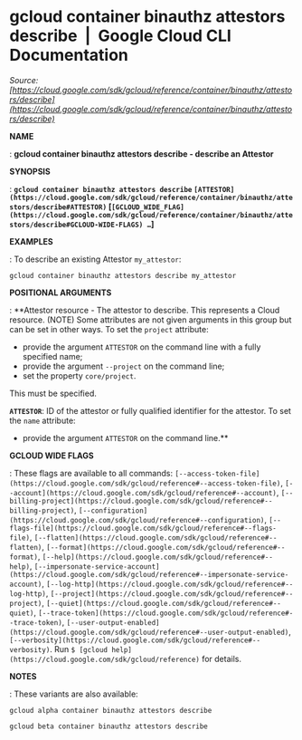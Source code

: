 # gcloud container binauthz attestors describe  |  Google Cloud CLI Documentation

*Source: [https://cloud.google.com/sdk/gcloud/reference/container/binauthz/attestors/describe](https://cloud.google.com/sdk/gcloud/reference/container/binauthz/attestors/describe)*

**NAME**

: **gcloud container binauthz attestors describe - describe an Attestor**

**SYNOPSIS**

: **`gcloud container binauthz attestors describe` `[ATTESTOR](https://cloud.google.com/sdk/gcloud/reference/container/binauthz/attestors/describe#ATTESTOR)` [`[GCLOUD_WIDE_FLAG](https://cloud.google.com/sdk/gcloud/reference/container/binauthz/attestors/describe#GCLOUD-WIDE-FLAGS) …`]**

**EXAMPLES**

: To describe an existing Attestor `my_attestor`:

```
gcloud container binauthz attestors describe my_attestor
```

**POSITIONAL ARGUMENTS**

: **Attestor resource - The attestor to describe. This represents a Cloud resource.
(NOTE) Some attributes are not given arguments in this group but can be set in
other ways.
To set the `project` attribute:

- provide the argument `ATTESTOR` on the command line with a fully
specified name;
- provide the argument `--project` on the command line;
- set the property `core/project`.

This must be specified.

**`ATTESTOR`**:
ID of the attestor or fully qualified identifier for the attestor.
To set the `name` attribute:

- provide the argument `ATTESTOR` on the command line.**

**GCLOUD WIDE FLAGS**

: These flags are available to all commands: `[--access-token-file](https://cloud.google.com/sdk/gcloud/reference#--access-token-file)`,
`[--account](https://cloud.google.com/sdk/gcloud/reference#--account)`, `[--billing-project](https://cloud.google.com/sdk/gcloud/reference#--billing-project)`,
`[--configuration](https://cloud.google.com/sdk/gcloud/reference#--configuration)`,
`[--flags-file](https://cloud.google.com/sdk/gcloud/reference#--flags-file)`,
`[--flatten](https://cloud.google.com/sdk/gcloud/reference#--flatten)`, `[--format](https://cloud.google.com/sdk/gcloud/reference#--format)`, `[--help](https://cloud.google.com/sdk/gcloud/reference#--help)`, `[--impersonate-service-account](https://cloud.google.com/sdk/gcloud/reference#--impersonate-service-account)`,
`[--log-http](https://cloud.google.com/sdk/gcloud/reference#--log-http)`,
`[--project](https://cloud.google.com/sdk/gcloud/reference#--project)`, `[--quiet](https://cloud.google.com/sdk/gcloud/reference#--quiet)`, `[--trace-token](https://cloud.google.com/sdk/gcloud/reference#--trace-token)`, `[--user-output-enabled](https://cloud.google.com/sdk/gcloud/reference#--user-output-enabled)`,
`[--verbosity](https://cloud.google.com/sdk/gcloud/reference#--verbosity)`.
Run `$ [gcloud help](https://cloud.google.com/sdk/gcloud/reference)` for details.

**NOTES**

: These variants are also available:

```
gcloud alpha container binauthz attestors describe
```

```
gcloud beta container binauthz attestors describe
```